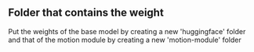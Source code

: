 ## Folder that contains the weight

Put the weights of the base model by creating a new 'huggingface' folder and that of the motion module by creating a new 'motion-module' folder

